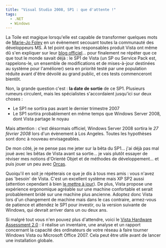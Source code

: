 ```yaml
---
title: "Visual Studio 2008, SP1 : que d'attente !"
tags:
  - .NET
  - Windows
---
```


La Toile est magique lorsqu'elle est capable de transformer quelques mots de
[Marie-Jo Foley](http://en.wikipedia.org/wiki/Mary_Jo_Foley) en un évènement
secouant toutes la communauté des développeurs MS. À tel point que les
responsables produit Vista ont même d&ucirc; s'en expliquer sur leur
[blog officiel](https://login.live.com/login.srf?wa=wsignin1.0&wtrealm=blogs.technet.com&wreply=https%3a%2f%2fblogs.technet.com%2fb%2fwindows_vista_france%2farchive%2f2007%2f07%2f10%2fla-beta-1-du-sp1-bient-t-disponible.aspx%3fstoAI%3d10&wp=MBI_FED_SSL&wlcxt=microsoft%24microsoft%24microsoft)…
pour finalement ne répéter que ce que tout le monde savait déjà : le SP1 de
Vista (un SP ou Service Pack est, rappelons-le, un ensemble de modifications et
de mises-à-jour destinées au système pour l'améliorer) sera en priorité testé
par une population réduite avant d'être dévoilé au grand public, et ces tests
commenceront bientôt.

Non, la grande question c'est : **la date de sortie** de ce SP1\. Plusieurs
rumeurs circulent, mais les spécialistes s'accordaient jusqu'ici sur deux choses
:

- Le SP1 ne sortira pas avant le dernier trimestre 2007
- Le SP1 sortira probablement en même temps que Windows Server 2008, dont Vista
  partage le noyau

Mais attention : c'est désormais officiel, Windows Server 2008 sortira le _27
février 2008_ lors d'un évènement à Los Angeles. Toutes les hypothèses sont donc
à nouveau envisageables.

De mon côté, je ne pense pas me jeter sur la bêta du SP1… j'ai déjà pas mal joué
avec les bêtas de Vista avant sa sortie… je vais plutôt essayer de réviser mes
notions d'Orienté Objet et de méthodes de développement… et puis jouer un peu
avec
[Orcas](http://fr.wikipedia.org/wiki/Microsoft_Visual_Studio#Visual_Studio_2008).

Quoiqu'il en soit je répèterais ce que je dis à tous mes amis : vous n'avez pas
'besoin' de Vista. C'est un excellent système mais XP SP2 aussi (attention
cependant à bien
[le mettre à jour](http://update.microsoft.com/windowsupdate/v6/default.aspx)).
De plus, Vista propose une expérience ergonomique agréable sur une machine
confortable et serait probablement bridé sur une machine plus ancienne. Adoptez
donc Vista lors d'un changement de machine mais dans le cas contraire,
armez-vous de patience et attendez le SP1 pour investir, ou la version suivante
de Windows, qui devrait arriver dans un ou deux ans.

Si malgré tout vous n'en pouvez plus d'attendre, voici le
[Vista Hardware Assessment 2.0](http://www.microsoft.com/en-us/download/details.aspx?id=7826)
: il réalise un inventaire, une analyse et un rapport concernant la capacité des
ordinateurs de votre réseau à faire tourner Windows Vista ou Microsoft Office
2007\. Cela peut être utile avant de lancer une installation globale.
